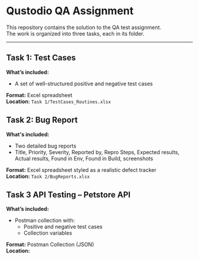 # Qustodio QA Assignment

This repository contains the solution to the QA test assignment.  
The work is organized into three tasks, each in its folder.

---

## Task 1: Test Cases

**What’s included:**  
- A set of well-structured positive and negative test cases  

**Format:** Excel spreadsheet  
**Location:** `Task 1/TestCases_Routines.xlsx`

## Task 2: Bug Report 

**What's included:**  
- Two detailed bug reports  
- Title, Priority, Severity, Reported by, Repro Steps, Expected results, Actual results, Found in Env, Found in Build, screenshots

**Format:** Excel spreadsheet styled as a realistic defect tracker  
**Location:** `Task 2/BugReports.xlsx`

## Task 3 API Testing – Petstore API


**What’s included:**  
- Postman collection with:
  - Positive and negative test cases
  - Collection variables
 

**Format:** Postman Collection (JSON)  
**Location:** 